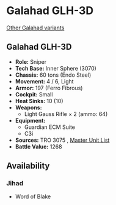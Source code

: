 # Galahad GLH-3D 

[Other Galahad variants](../galahad.md) 

## Galahad GLH-3D 

- **Role:** Sniper 
- **Tech Base:** Inner Sphere (3070) 
- **Chassis:** 60 tons (Endo Steel) 
- **Movement:** 4 / 6, Light 
- **Armor:** 197 (Ferro Fibrous) 
- **Cockpit:** Small 
- **Heat Sinks:** 10 (10) 
- **Weapons:** 
  - Light Gauss Rifle × 2 (ammo: 64) 
- **Equipment:** 
  - Guardian ECM Suite 
  - C3i 
- **Sources:** TRO 3075 , [Master Unit List](http://masterunitlist.info/Unit/Details/1169/galahad-glh-3d) 
- **Battle Value:** 1268 

## Availability 

### Jihad 

- Word of Blake 


